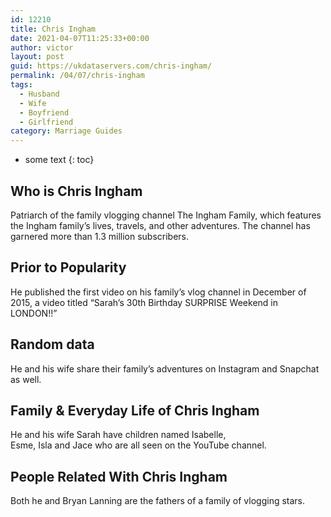 ```yaml
---
id: 12210
title: Chris Ingham
date: 2021-04-07T11:25:33+00:00
author: victor
layout: post
guid: https://ukdataservers.com/chris-ingham/
permalink: /04/07/chris-ingham
tags:
  - Husband
  - Wife
  - Boyfriend
  - Girlfriend
category: Marriage Guides
---
```


* some text
{: toc}


## Who is Chris Ingham



Patriarch of the family vlogging channel The Ingham Family, which features the Ingham family&#8217;s lives, travels, and other adventures. The channel has garnered more than 1.3 million subscribers. 

                
                
                
## Prior to Popularity



He published the first video on his family&#8217;s vlog channel in December of 2015, a video titled &#8220;Sarah&#8217;s 30th Birthday SURPRISE Weekend in LONDON!!&#8221;

                
                
                
## Random data



He and his wife share their family&#8217;s adventures on Instagram and Snapchat as well.

                
                
                
## Family & Everyday Life of Chris Ingham



He and his wife Sarah have children named Isabelle, Esme, Isla and Jace who are all seen on the YouTube channel. 

                
                
                
## People Related With Chris Ingham



Both he and Bryan Lanning are the fathers of a family of vlogging stars.

                
              
            
          
          
          